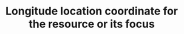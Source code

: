 ---
title: 'Longitude location coordinate for the resource or its focus'
field: 'is.coverage.longitude'
slug: 'is-coverage-longitude'
description: 'Use for polygons, shapes, study sites etc. Longitude location coordinates should be recorded in decimal degrees (DD). Recording 4 digits to the right of the decimal provides an accuracy of 10m.'
comment: 'Example of a longitude in Bolivia: -62.0244'
required: False
module: 'Coverage'
cluster: 'Global'
policy: 'Geo value. Single value only.'
layout: 'home'
---